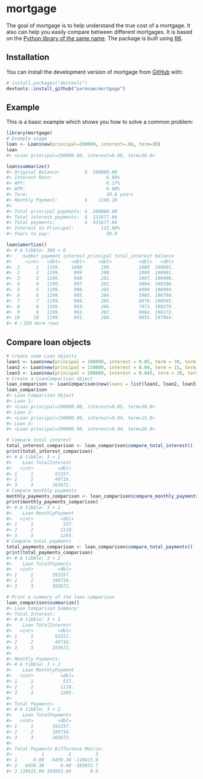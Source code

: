 
<!-- README.md is generated from README.Rmd. Please edit that file -->

# mortgage

<!-- badges: start -->
<!-- badges: end -->

The goal of mortgage is to help understand the true cost of a mortgage.
It also can help you easily compare between different mortgages. It is
based on the [Python library of the same
name](https://mortgage.readthedocs.io/en/latest/). The package is built
using [R6](https://r6.r-lib.org/).

## Installation

You can install the development version of mortgage from
[GitHub](https://github.com/) with:

``` r
# install.packages("devtools")
devtools::install_github("parmsam/mortgage")
```

## Example

This is a basic example which shows you how to solve a common problem:

``` r
library(mortgage)
# Example usage 
loan <- Loan$new(principal=200000, interest=.06, term=30)
loan
#> <Loan principal=200000.00, interest=0.06, term=30.0>
```

``` r
loan$summarize()
#> Original Balance:         $  200000.00
#> Interest Rate:                    6.00%
#> APY:                              6.17%
#> APR:                              6.00%
#> Term:                             30.0 years
#> Monthly Payment:          $    1199.10
#> 
#> Total principal payments: $  200000.00
#> Total interest payments:  $  231677.04
#> Total payments:           $  431677.04
#> Interest to Principal:          115.80%
#> Years to pay:                     30.0
```

``` r
loan$amortize()
#> # A tibble: 360 × 6
#>    number payment interest principal total_interest balance
#>     <int>   <dbl>    <dbl>     <dbl>          <dbl>   <dbl>
#>  1      1   1199.    1000       199.          1000  199801.
#>  2      2   1199.     999       200.          1999  199601.
#>  3      3   1199.     998       201.          2997. 199400.
#>  4      4   1199.     997       202.          3994. 199198.
#>  5      5   1199.     996.      203.          4990  198994.
#>  6      6   1199.     995.      204.          5985. 198790.
#>  7      7   1199.     994.      205.          6979. 198585.
#>  8      8   1199.     993.      206.          7972. 198379.
#>  9      9   1199.     992.      207.          8964. 198172.
#> 10     10   1199.     991.      208.          9955. 197964.
#> # ℹ 350 more rows
```

## Compare loan objects

``` r
# Create some Loan objects
loan1 <- Loan$new(principal = 100000, interest = 0.05, term = 30, term_unit = "years", compounded = "monthly")
loan2 <- Loan$new(principal = 150000, interest = 0.04, term = 15, term_unit = "years", compounded = "monthly")
loan3 <- Loan$new(principal = 200000, interest = 0.045, term = 20, term_unit = "years", compounded = "monthly")
# Create a LoanComparison object
loan_comparison <- LoanComparison$new(loans = list(loan1, loan2, loan3))
loan_comparison
#> Loan Comparison Object
#> Loan 1:
#> <Loan principal=100000.00, interest=0.05, term=30.0>
#> Loan 2:
#> <Loan principal=150000.00, interest=0.04, term=15.0>
#> Loan 3:
#> <Loan principal=200000.00, interest=0.04, term=20.0>
```

``` r
# Compare total interest
total_interest_comparison <- loan_comparison$compare_total_interest()
print(total_interest_comparison)
#> # A tibble: 3 × 2
#>    Loan TotalInterest
#>   <int>         <dbl>
#> 1     1        93257.
#> 2     2        49716.
#> 3     3       103672.
# Compare monthly payments
monthly_payments_comparison <- loan_comparison$compare_monthly_payments()
print(monthly_payments_comparison)
#> # A tibble: 3 × 2
#>    Loan MonthlyPayment
#>   <int>          <dbl>
#> 1     1           537.
#> 2     2          1110.
#> 3     3          1265.
# Compare total payments
total_payments_comparison <- loan_comparison$compare_total_payments()
print(total_payments_comparison)
#> # A tibble: 3 × 2
#>    Loan TotalPayments
#>   <int>         <dbl>
#> 1     1       193257.
#> 2     2       199716.
#> 3     3       303672.
```

``` r
# Print a summary of the loan comparison
loan_comparison$summarize()
#> Loan Comparison Summary:
#> Total Interest:
#> # A tibble: 3 × 2
#>    Loan TotalInterest
#>   <int>         <dbl>
#> 1     1        93257.
#> 2     2        49716.
#> 3     3       103672.
#> 
#> Monthly Payments:
#> # A tibble: 3 × 2
#>    Loan MonthlyPayment
#>   <int>          <dbl>
#> 1     1           537.
#> 2     2          1110.
#> 3     3          1265.
#> 
#> Total Payments:
#> # A tibble: 3 × 2
#>    Loan TotalPayments
#>   <int>         <dbl>
#> 1     1       193257.
#> 2     2       199716.
#> 3     3       303672.
#> 
#> Total Payments Difference Matrix:
#>           1         2         3
#> 1      0.00  -6459.38 -110415.0
#> 2   6459.38      0.00 -103955.7
#> 3 110415.04 103955.66       0.0
```
